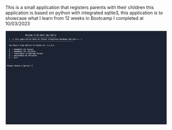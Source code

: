 This is a small application that registers parents with their children
this application is based on python with integrated sqlite3, this application is to showcase what I learn from 12 weeks in Bootcamp I completed at 10/03/2023

![](https://github.com/jamaaldev/familyApp-Python/blob/ff1c2eec68f3193ccfc96998c5c692320b90fccf/Screenshot-family.png?raw=true?raw=trues=400)
